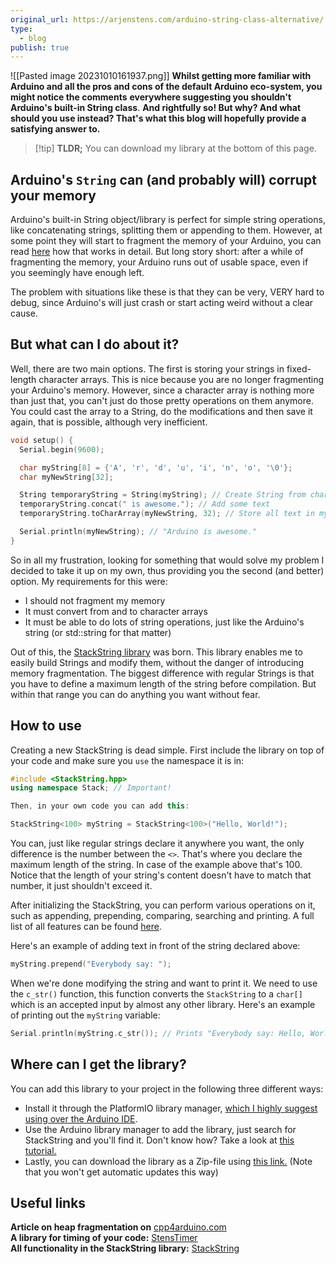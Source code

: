 ```yaml
---
original_url: https://arjenstens.com/arduino-string-class-alternative/
type:
  - blog
publish: true
---
```


![[Pasted image 20231010161937.png]]
**Whilst getting more familiar with Arduino and all the pros and cons of the default Arduino eco-system, you might notice the comments** **everywhere suggesting you shouldn't Arduino's built-in String class**. **And rightfully so! But why? And what should you use instead? That's what this blog will hopefully provide a satisfying answer to.**

> [!tip] **TLDR;** You can download my library at the bottom of this page.

## Arduino's `String` can (and probably will) corrupt your memory

Arduino's built-in String object/library is perfect for simple string operations, like concatenating strings, splitting them or appending to them. However, at some point they will start to fragment the memory of your Arduino, you can read [here](https://cpp4arduino.com/2018/11/06/what-is-heap-fragmentation.html) how that works in detail. But long story short: after a while of fragmenting the memory, your Arduino runs out of usable space, even if you seemingly have enough left.

The problem with situations like these is that they can be very, VERY hard to debug, since Arduino's will just crash or start acting weird without a clear cause.

## But what can I do about it?

Well, there are two main options. The first is storing your strings in fixed-length character arrays. This is nice because you are no longer fragmenting your Arduino's memory. However, since a character array is nothing more than just that, you can't just do those pretty operations on them anymore. You could cast the array to a String, do the modifications and then save it again, that is possible, although very inefficient.

```c++
void setup() {
  Serial.begin(9600);

  char myString[8] = {'A', 'r', 'd', 'u', 'i', 'n', 'o', '\0'};
  char myNewString[32];

  String temporaryString = String(myString); // Create String from char[]
  temporaryString.concat(" is awesome."); // Add some text
  temporaryString.toCharArray(myNewString, 32); // Store all text in myNewString

  Serial.println(myNewString); // "Arduino is awesome."
}
```

So in all my frustration, looking for something that would solve my problem I decided to take it up on my own, thus providing you the second (and better) option. My requirements for this were:

- I should not fragment my memory
- It must convert from and to character arrays
- It must be able to do lots of string operations, just like the Arduino's string (or std::string for that matter)

Out of this, the [StackString library](https://gitlab.com/arduino-libraries/stackstring) was born. This library enables me to easily build Strings and modify them, without the danger of introducing memory fragmentation. The biggest difference with regular Strings is that you have to define a maximum length of the string before compilation. But within that range you can do anything you want without fear.

## How to use

Creating a new StackString is dead simple. First include the library on top of your code and make sure you `use` the namespace it is in:
```c++
#include <StackString.hpp>
using namespace Stack; // Important!

Then, in your own code you can add this:

StackString<100> myString = StackString<100>("Hello, World!");
```

You can, just like regular strings declare it anywhere you want, the only difference is the number between the `<>`. That's where you declare the maximum length of the string. In case of the example above that's 100. Notice that the length of your string's content doesn't have to match that number, it just shouldn't exceed it.

After initializing the StackString, you can perform various operations on it, such as appending, prepending, comparing, searching and printing. A full list of all features can be found [here](https://gitlab.com/arduino-libraries/stackstring).

Here's an example of adding text in front of the string declared above:

```c++
myString.prepend("Everybody say: ");
```

When we're done modifying the string and want to print it. We need to use the `c_str()` function, this function converts the `StackString` to a `char[]` which is an accepted input by almost any other library. Here's an example of printing out the `myString` variable:

```c++
Serial.println(myString.c_str()); // Prints "Everybody say: Hello, World!"
```

## Where can I get the library?

You can add this library to your project in the following three different ways:

- Install it through the PlatformIO library manager, [which I highly suggest using over the Arduino IDE](//arjenstens.com/platformio-easier-arduino-programming/).
- Use the Arduino library manager to add the library, just search for StackString and you'll find it. Don't know how? Take a look at [this tutorial.](https://www.digikey.com/en/maker/blogs/2018/how-to-install-arduino-libraries)
- Lastly, you can download the library as a Zip-file using [this link.](https://gitlab.com/arduino-libraries/stackstring/-/archive/master/stackstring-master.zip) (Note that you won't get automatic updates this way)

## Useful links

**Article on heap fragmentation on** [cpp4arduino.com](https://cpp4arduino.com/2018/11/06/what-is-heap-fragmentation.html)  
**A library for timing of your code:** [StensTimer](//arjenstens.com/rock-arduino-multi-tasking-stenstimer/)  
**All functionality in the StackString library:** [StackString](https://gitlab.com/arduino-libraries/stackstring)